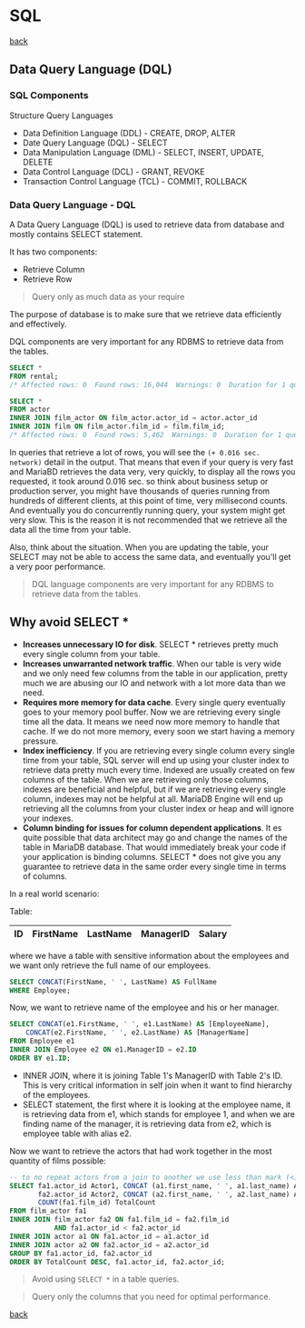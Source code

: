 # SQL

[back](../README.md)

## Data Query Language (DQL)

### SQL Components

Structure Query Languages

- Data Definition Language (DDL) - CREATE, DROP, ALTER
- Date Query Language (DQL) - SELECT
- Data Manipulation Language (DML) - SELECT, INSERT, UPDATE, DELETE
- Data Control Language (DCL) - GRANT, REVOKE
- Transaction Control Language (TCL) - COMMIT, ROLLBACK

### Data Query Language - DQL

A Data Query Language (DQL) is used to retrieve data from database and mostly contains SELECT statement.

It has two components:

- Retrieve Column
- Retrieve Row

> Query only as much data as your require

The purpose of database is to make sure that we retrieve data efficiently and effectively.

DQL components are very important for any RDBMS to retrieve data from the tables.

```sql
SELECT *
FROM rental;
/* Affected rows: 0  Found rows: 16,044  Warnings: 0  Duration for 1 query: 0.000 sec. (+ 0.031 sec. network) */

SELECT *
FROM actor
INNER JOIN film_actor ON film_actor.actor_id = actor.actor_id
INNER JOIN film ON film_actor.film_id = film.film_id;
/* Affected rows: 0  Found rows: 5,462  Warnings: 0  Duration for 1 query: 0.015 sec. (+ 0.031 sec. network) */
```

In queries that retrieve a lot of rows, you will see the `(+ 0.016 sec. network)` detail in the output. That means that even if your query is very fast and MariaBD retrieves the data very, very quickly, to display all the rows you requested, it took around 0.016 sec. so think about business setup or production server, you might have thousands of queries running from hundreds of different clients, at this point of time, very millisecond counts. And eventually you do concurrently running query, your system might get very slow. This is the reason it is not recommended that we retrieve all the data all the time from your table.

Also, think about the situation. When you are updating the table, your SELECT may not be able to access the same data, and eventually you'll get a very poor performance.

> DQL language components are very important for any RDBMS to retrieve data from the tables.

## Why avoid SELECT \*

- **Increases unnecessary IO for disk**. SELECT \* retrieves pretty much every single column from your table.
- **Increases unwarranted network traffic**. When our table is very wide and we only need few columns from the table in our application, pretty much we are abusing our IO and network with a lot more data than we need.
- **Requires more memory for data cache**. Every single query eventually goes to your memory pool buffer. Now we are retrieving every single time all the data. It means we need now more memory to handle that cache. If we do not more memory, every soon we start having a memory pressure.
- **Index inefficiency**. If you are retrieving every single column every single time from your table, SQL server will end up using your cluster index to retrieve data pretty much every time. Indexed are usually created on few columns of the table. When we are retrieving only those columns, indexes are beneficial and helpful, but if we are retrieving every single column, indexes may not be helpful at all. MariaDB Engine will end up retrieving all the columns from your cluster index or heap and will ignore your indexes.
- **Column binding for issues for column dependent applications**. It es quite possible that data architect may go and change the names of the table in MariaDB database. That would immediately break your code if your application is binding columns. SELECT \* does not give you any guarantee to retrieve data in the same order every single time in terms of columns.

In a real world scenario:

Table:

| ID  | FirstName | LastName | ManagerID | Salary |
| --- | --------- | -------- | --------- | ------ |

where we have a table with sensitive information about the employees and we want only retrieve the full name of our employees.

```sql
SELECT CONCAT(FirstName, ' ', LastName) AS FullName
WHERE Employee;
```

Now, we want to retrieve name of the employee and his or her manager.

```sql
SELECT CONCAT(e1.FirstName, ' ', e1.LastName) AS [EmployeeName],
    CONCAT(e2.FirstName, ' ', e2.LastName) AS [ManagerName]
FROM Employee e1
INNER JOIN Employee e2 ON e1.ManagerID = e2.ID
ORDER BY e1.ID;
```

- INNER JOIN, where it is joining Table 1's ManagerID with Table 2's ID. This is very critical information in self join when it want to find hierarchy of the employees.
- SELECT statement, the first where it is looking at the employee name, it is retrieving data from e1, which stands for employee 1, and when we are finding name of the manager, it is retrieving data from e2, which is employee table with alias e2.

Now we want to retrieve the actors that had work together in the most quantity of films possible:

```sql
-- to no repeat actors from a join to another we use less than mark (<) to prevent that behavior.
SELECT fa1.actor_id Actor1, CONCAT (a1.first_name, ' ', a1.last_name) Actor1Name,
       fa2.actor_id Actor2, CONCAT (a2.first_name, ' ', a2.last_name) Actor2Name,
       COUNT(fa1.film_id) TotalCount
FROM film_actor fa1
INNER JOIN film_actor fa2 ON fa1.film_id = fa2.film_id
           AND fa1.actor_id < fa2.actor_id
INNER JOIN actor a1 ON fa1.actor_id = a1.actor_id
INNER JOIN actor a2 ON fa2.actor_id = a2.actor_id
GROUP BY fa1.actor_id, fa2.actor_id
ORDER BY TotalCount DESC, fa1.actor_id, fa2.actor_id;
```

> Avoid using `SELECT *` in a table queries.

> Query only the columns that you need for optimal performance.

[back](../README.md)
